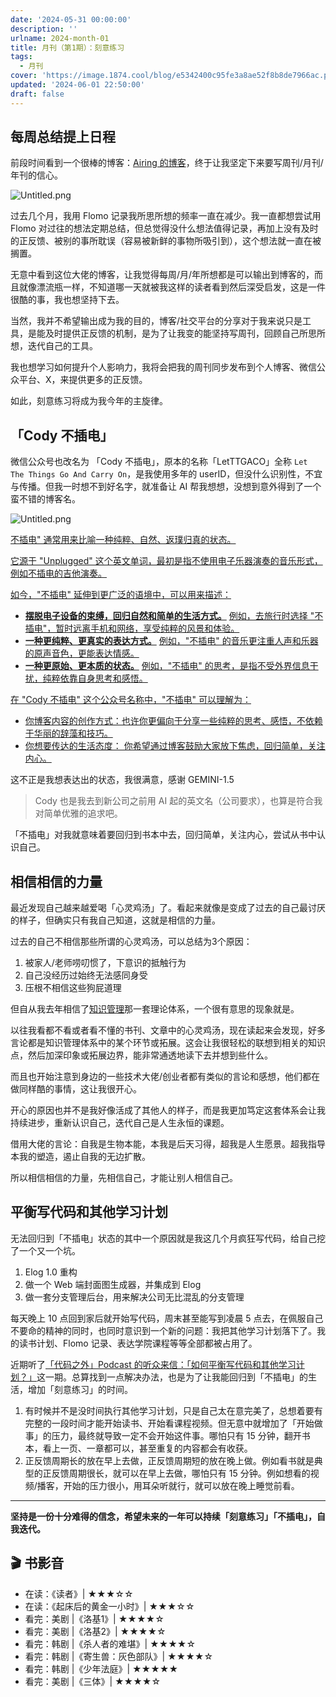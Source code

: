 ```yaml
---
date: '2024-05-31 00:00:00'
description: ''
urlname: 2024-month-01
title: 月刊（第1期）：刻意练习
tags:
  - 月刊
cover: 'https://image.1874.cool/blog/e5342400c95fe3a8ae52f8b8de7966ac.png'
updated: '2024-06-01 22:50:00'
draft: false
---
```


## **每周总结提上日程**


前段时间看到一个很棒的博客：[Airing 的博客](https://blog.ursb.me/)，终于让我坚定下来要写周刊/月刊/年刊的信心。


![Untitled.png](https://image.1874.cool/blog/dcb0439aa8cbe44b967ba53eb8e558cf.png)


过去几个月，我用 Flomo 记录我所思所想的频率一直在减少。我一直都想尝试用 Flomo 对过往的想法定期总结，但总觉得没什么想法值得记录，再加上没有及时的正反馈、被别的事所耽误（容易被新鲜的事物所吸引到），这个想法就一直在被搁置。


无意中看到这位大佬的博客，让我觉得每周/月/年所想都是可以输出到博客的，而且就像漂流瓶一样，不知道哪一天就被我这样的读者看到然后深受启发，这是一件很酷的事，我也想坚持下去。


当然，我并不希望输出成为我的目的，博客/社交平台的分享对于我来说只是工具，是能及时提供正反馈的机制，是为了让我变的能坚持写周刊，回顾自己所思所想，迭代自己的工具。


我也想学习如何提升个人影响力，我将会把我的周刊同步发布到个人博客、微信公众平台、X，来提供更多的正反馈。


如此，刻意练习将成为我今年的主旋律。


## **「Cody 不插电」**


微信公众号也改名为 「Cody 不插电」，原本的名称「LetTTGACO」全称 `Let The Things Go And Carry On`，是我使用多年的 userID，但没什么识别性，不宜与传播。但我一时想不到好名字，就准备让 AI 帮我想想，没想到意外得到了一个蛮不错的博客名。


![Untitled.png](https://image.1874.cool/blog/b83784b82977a6c7da0e8720117f0144.png)


<u>不插电" 通常用来比喻一种纯粹、自然、返璞归真的状态。</u>


<u>它源于 "Unplugged" 这个英文单词，最初是指不使用电子乐器演奏的音乐形式，例如不插电的吉他演奏。</u>


<u>如今，"不插电" 延伸到更广泛的语境中，可以用来描述：</u>

- <u>**摆脱电子设备的束缚，回归自然和简单的生活方式。**</u> <u>例如，去旅行时选择 "不插电"，暂时远离手机和网络，享受纯粹的风景和体验。</u>
- <u>**一种更纯粹、更真实的表达方式。**</u> <u>例如，"不插电" 的音乐更注重人声和乐器的原声音色，更能表达情感。</u>
- <u>**一种更原始、更本质的状态。**</u> <u>例如，"不插电" 的思考，是指不受外界信息干扰，纯粹依靠自身思考和感悟。</u>

<u>在 "Cody 不插电" 这个公众号名称中，"不插电" 可以理解为：</u>

- <u>你博客内容的创作方式：也许你更偏向于分享一些纯粹的思考、感悟，不依赖于华丽的辞藻和技巧。</u>
- <u>你想要传达的生活态度： 你希望通过博客鼓励大家放下焦虑，回归简单，关注内心。</u>

这不正是我想表达出的状态，我很满意，感谢 GEMINI-1.5


> Cody 也是我去到新公司之前用 AI 起的英文名（公司要求），也算是符合我对简单优雅的追求吧。


「不插电」对我就意味着要回归到书本中去，回归简单，关注内心，尝试从书中认识自己。


## 相信相信的力量


最近发现自己越来越爱喝「心灵鸡汤」了。看起来就像是变成了过去的自己最讨厌的样子，但确实只有我自己知道，这就是相信的力量。


过去的自己不相信那些所谓的心灵鸡汤，可以总结为3个原因：

1. 被家人/老师唠叨惯了，下意识的抵触行为
2. 自己没经历过始终无法感同身受
3. 压根不相信这些狗屁道理

但自从我去年相信了[知识管理](https://blog.1874.cool/how-do-i-take-note)那一套理论体系，一个很有意思的现象就是。


以往我看都不看或者看不懂的书刊、文章中的心灵鸡汤，现在读起来会发现，好多言论都是知识管理体系中的某个环节或拓展。这会让我很轻松的联想到相关的知识点，然后加深印象或拓展边界，能非常通透地读下去并想到些什么。


而且也开始注意到身边的一些技术大佬/创业者都有类似的言论和感想，他们都在做同样酷的事情，这让我很开心。


开心的原因也并不是我好像活成了其他人的样子，而是我更加笃定这套体系会让我持续进步，重新认识自己，迭代自己是人生永恒的课题。


借用大佬的言论：自我是生物本能，本我是后天习得，超我是人生愿景。超我指导本我的塑造，遏止自我的无边扩散。


所以相信相信的力量，先相信自己，才能让别人相信自己。


## 平衡写代码和其他学习计划


无法回归到「不插电」状态的其中一个原因就是我这几个月疯狂写代码，给自己挖了一个又一个坑。

1. Elog 1.0 重构
2. 做一个 Web 端封面图生成器，并集成到 Elog
3. 做一套分支管理后台，用来解决公司无比混乱的分支管理

每天晚上 10 点回到家后就开始写代码，周末甚至能写到凌晨 5 点去，在佩服自己不要命的精神的同时，也同时意识到一个新的问题：我把其他学习计划落下了。我的读书计划、Flomo 记录、表达学院课程等等全部都被占用了。


近期听了[「代码之外」Podcast 的听众来信：「如何平衡写代码和其他学习计划？」](https://bento.me/beyondcode)这一期。总算找到一点解决办法，也是为了让我能回归到「不插电」的生活，增加「刻意练习」的时间。

1. 有时候并不是没时间执行其他学习计划，只是自己太在意完美了，总想着要有完整的一段时间才能开始读书、开始看课程视频。但无意中就增加了「开始做事」的压力，最终就导致一定不会开始这件事。哪怕只有 15 分钟，翻开书本，看上一页、一章都可以，甚至重复的内容都会有收获。
2. 正反馈周期长的放在早上去做，正反馈周期短的放在晚上做。例如看书就是典型的正反馈周期很长，就可以在早上去做，哪怕只有 15 分钟。例如想看的视频/播客，开始的压力很小，用耳朵听就行，就可以放在晚上睡觉前看。

---


**坚持是一份十分难得的信念，希望未来的一年可以持续「刻意练习」「不插电」，自我迭代。**


## **🎬 书影音**

- 在读：《读者》| ★★★☆☆
- 在读：《起床后的黄金一小时》| ★★★☆☆
- 看完：美剧 |《洛基1》| ★★★★☆
- 看完：美剧 |《洛基2》| ★★★★☆
- 看完：韩剧 |《杀人者的难堪》| ★★★★☆
- 看完：韩剧 |《寄生兽：灰色部队》| ★★★★☆
- 看完：韩剧 |《少年法庭》| ★★★★★
- 看完：美剧 |《三体》| ★★★★☆
